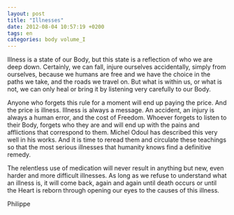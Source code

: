 ```yaml
---
layout: post
title: "Illnesses"
date: 2012-08-04 10:57:19 +0200
tags: en
categories: body volume_I
---
```

Illness is a state of our Body, but this state is a reflection of who we are deep down. Certainly, we can fall, injure ourselves accidentally, simply from ourselves, because we humans are free and we have the choice in the paths we take, and the roads we travel on. But what is within us, or what is not, we can only heal or bring it by listening very carefully to our Body.

Anyone who forgets this rule for a moment will end up paying the price. And the price is illness. Illness is always a message. An accident, an injury is always a human error, and the cost of Freedom. Whoever forgets to listen to their Body, forgets who they are and will end up with the pains and afflictions that correspond to them. Michel Odoul has described this very well in his works. And it is time to reread them and circulate these teachings so that the most serious illnesses that humanity knows find a definitive remedy.

The relentless use of medication will never result in anything but new, even harder and more difficult illnesses. As long as we refuse to understand what an illness is, it will come back, again and again until death occurs or until the Heart is reborn through opening our eyes to the causes of this illness.

Philippe

<!-- This work is licensed under a Creative Commons Attribution-NonCommercial 4.0 International License. -->